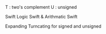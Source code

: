 
T : two's complement
U : unsigned

Swift
Logic Swift & Arithmatic Swift

Expanding Turncating for signed and unsigned